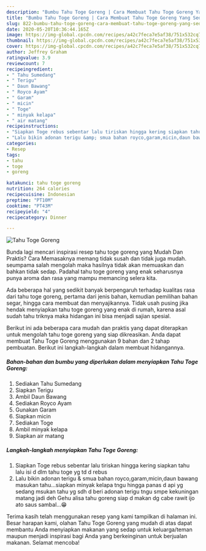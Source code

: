 ```yaml
---
description: "Bumbu Tahu Toge Goreng | Cara Membuat Tahu Toge Goreng Yang Sedap"
title: "Bumbu Tahu Toge Goreng | Cara Membuat Tahu Toge Goreng Yang Sedap"
slug: 822-bumbu-tahu-toge-goreng-cara-membuat-tahu-toge-goreng-yang-sedap
date: 2020-05-20T10:36:44.165Z
image: https://img-global.cpcdn.com/recipes/a42c7feca7e5af38/751x532cq70/tahu-toge-goreng-foto-resep-utama.jpg
thumbnail: https://img-global.cpcdn.com/recipes/a42c7feca7e5af38/751x532cq70/tahu-toge-goreng-foto-resep-utama.jpg
cover: https://img-global.cpcdn.com/recipes/a42c7feca7e5af38/751x532cq70/tahu-toge-goreng-foto-resep-utama.jpg
author: Jeffrey Graham
ratingvalue: 3.9
reviewcount: 7
recipeingredient:
- " Tahu Sumedang"
- " Terigu"
- " Daun Bawang"
- " Royco Ayam"
- " Garam"
- " micin"
- " Toge"
- " minyak kelapa"
- " air matang"
recipeinstructions:
- "Siapkan Toge rebus sebentar lalu tiriskan hingga kering siapkan tahu lalu isi d dlm tahu toge yg td d rebus"
- "Lalu bikin adonan terigu &amp; smua bahan royco,garam,micin,daun bawang masukan tahu...siapkan minyak kelapa tngu hingga panas d api yg sedang msukan tahu yg sdh d beri adonan terigu tngu smpe kekuningan matang jadi deh Gehu alisa tahu goreng siap d makan dg cabe rawit ijo ato saus sambal...😁"
categories:
- Resep
tags:
- tahu
- toge
- goreng

katakunci: tahu toge goreng 
nutrition: 264 calories
recipecuisine: Indonesian
preptime: "PT10M"
cooktime: "PT43M"
recipeyield: "4"
recipecategory: Dinner

---
```



![Tahu Toge Goreng](https://img-global.cpcdn.com/recipes/a42c7feca7e5af38/751x532cq70/tahu-toge-goreng-foto-resep-utama.jpg)

Bunda lagi mencari inspirasi resep tahu toge goreng yang Mudah Dan Praktis? Cara Memasaknya memang tidak susah dan tidak juga mudah. seumpama salah mengolah maka hasilnya tidak akan memuaskan dan bahkan tidak sedap. Padahal tahu toge goreng yang enak seharusnya punya aroma dan rasa yang mampu memancing selera kita.

Ada beberapa hal yang sedikit banyak berpengaruh terhadap kualitas rasa dari tahu toge goreng, pertama dari jenis bahan, kemudian pemilihan bahan segar, hingga cara membuat dan menyajikannya. Tidak usah pusing jika hendak menyiapkan tahu toge goreng yang enak di rumah, karena asal sudah tahu triknya maka hidangan ini bisa menjadi sajian spesial.




Berikut ini ada beberapa cara mudah dan praktis yang dapat diterapkan untuk mengolah tahu toge goreng yang siap dikreasikan. Anda dapat membuat Tahu Toge Goreng menggunakan 9 bahan dan 2 tahap pembuatan. Berikut ini langkah-langkah dalam membuat hidangannya.

<!--inarticleads1-->

##### Bahan-bahan dan bumbu yang diperlukan dalam menyiapkan Tahu Toge Goreng:

1. Sediakan  Tahu Sumedang
1. Siapkan  Terigu
1. Ambil  Daun Bawang
1. Sediakan  Royco Ayam
1. Gunakan  Garam
1. Siapkan  micin
1. Sediakan  Toge
1. Ambil  minyak kelapa
1. Siapkan  air matang




<!--inarticleads2-->

##### Langkah-langkah menyiapkan Tahu Toge Goreng:

1. Siapkan Toge rebus sebentar lalu tiriskan hingga kering siapkan tahu lalu isi d dlm tahu toge yg td d rebus
1. Lalu bikin adonan terigu &amp; smua bahan royco,garam,micin,daun bawang masukan tahu...siapkan minyak kelapa tngu hingga panas d api yg sedang msukan tahu yg sdh d beri adonan terigu tngu smpe kekuningan matang jadi deh Gehu alisa tahu goreng siap d makan dg cabe rawit ijo ato saus sambal...😁




Terima kasih telah menggunakan resep yang kami tampilkan di halaman ini. Besar harapan kami, olahan Tahu Toge Goreng yang mudah di atas dapat membantu Anda menyiapkan makanan yang sedap untuk keluarga/teman maupun menjadi inspirasi bagi Anda yang berkeinginan untuk berjualan makanan. Selamat mencoba!
